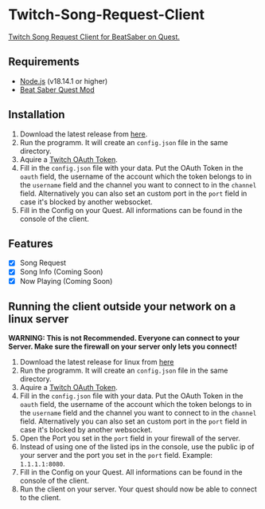 # Twitch-Song-Request-Client
[Twitch Song Request Client for BeatSaber on Quest.](https://github.com/hdgamer1404Jonas/Twitch-Song-Request-Mod)

## Requirements
- [Node.js](https://nodejs.org/en/) (v18.14.1 or higher)
- [Beat Saber Quest Mod](https://github.com/hdgamer1404Jonas/Twitch-Song-Request-Mod)

## Installation
1. Download the latest release from [here](https://github.com/hdgamer1404Jonas/Twitch-Song-Request-Client/releases/latest).
2. Run the programm. It will create an `config.json` file in the same directory.
3. Aquire a [Twitch OAuth Token](https://twitchapps.com/tmi/).
4. Fill in the `config.json` file with your data. Put the OAuth Token in the `oauth` field, the username of the account which the token belongs to in the `username` field and the channel you want to connect to in the `channel` field. Alternatively you can also set an custom port in the `port` field in case it's blocked by another websocket.
5. Fill in the Config on your Quest. All informations can be found in the console of the client.

## Features
- [x] Song Request
- [x] Song Info (Coming Soon)
- [x] Now Playing (Coming Soon)

## Running the client outside your network on a linux server

**WARNING: This is not Recommended. Everyone can connect to your Server. Make sure the firewall on your server only lets you connect!**

1. Download the latest release for linux from [here](https://github.com/hdgamer1404Jonas/Twitch-Song-Request-Client/releases/latest)
2. Run the programm. It will create an `config.json` file in the same directory.
3. Aquire a [Twitch OAuth Token](https://twitchapps.com/tmi/).
4. Fill in the `config.json` file with your data. Put the OAuth Token in the `oauth` field, the username of the account which the token belongs to in the `username` field and the channel you want to connect to in the `channel` field. Alternatively you can also set an custom port in the `port` field in case it's blocked by another websocket.
5. Open the Port you set in the `port` field in your firewall of the server.
6. Instead of using one of the listed ips in the console, use the public ip of your server and the port you set in the `port` field. Example: `1.1.1.1:8080`.
7. Fill in the Config on your Quest. All informations can be found in the console of the client.
8. Run the client on your server. Your quest should now be able to connect to the client.

